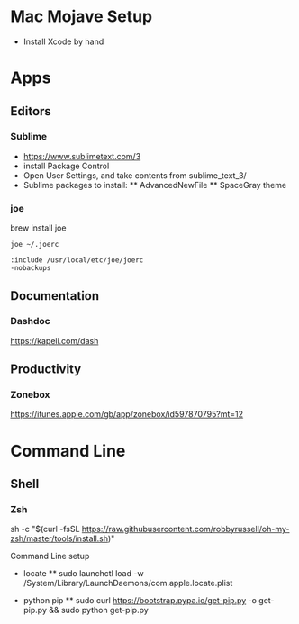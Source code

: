 # Mac Mojave Setup

* Install Xcode by hand

# Apps
## Editors
### Sublime
* https://www.sublimetext.com/3
* install Package Control
* Open User Settings, and take contents from sublime_text_3/
* Sublime packages to install:
** AdvancedNewFile
** SpaceGray theme

### joe
brew install joe
```
joe ~/.joerc
```
```
:include /usr/local/etc/joe/joerc
-nobackups
```

## Documentation
### Dashdoc
https://kapeli.com/dash

## Productivity
### Zonebox
https://itunes.apple.com/gb/app/zonebox/id597870795?mt=12

# Command Line
## Shell
### Zsh
sh -c "$(curl -fsSL https://raw.githubusercontent.com/robbyrussell/oh-my-zsh/master/tools/install.sh)"


Command Line setup

* locate
** sudo launchctl load -w /System/Library/LaunchDaemons/com.apple.locate.plist

* python pip
** sudo curl https://bootstrap.pypa.io/get-pip.py -o get-pip.py && sudo python get-pip.py